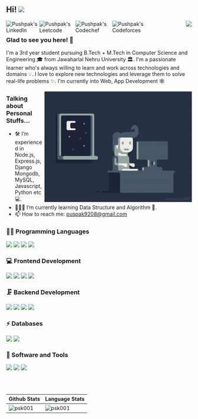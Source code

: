 
## Hi! <img src="https://raw.githubusercontent.com/iampavangandhi/iampavangandhi/master/gifs/Hi.gif" width="30px">

<a href="https://www.linkedin.com/in/pskprateek/">
  <img align="left" alt="Pushpak's LinkedIn" width="90px" src="https://img.shields.io/badge/LinkedIn-0077B5?logo=linkedin&logoColor=white" />
</a>

<a href="https://www.leetcode.com/pskpr">
  <img align="left" alt="Pushpak's Leetcode" width="98px" src="https://img.shields.io/badge/-LeetCode-FFA116?logo=LeetCode&logoColor=black" />
</a>

<a href="https://www.codechef.com/users/pskpr">
  <img align="left" alt="Pushpak's Codechef" width="100px" src="https://img.shields.io/badge/-CodeChef-5B4638?logo=CodeChef&logoColor=white" />
</a>

<a href="https://www.codeforces.com/profile/pskpr">
  <img align="left" alt="Pushpak's Codeforces" width="100px" src="https://img.shields.io/badge/-Codeforces-111111?logo=Codeforces&logoColor=white" />
</a>



<div align="right">

![](https://visitor-badge.glitch.me/badge?page_id=psk001.psk001)

</div>

### Glad to see you here! 🤩
 
I'm a 3rd year student pursuing B.Tech + M.Tech in Computer Science and Engineering 🎓 from Jawaharlal Nehru University 🏛. I'm a passionate learner who's always willing to learn and work across technologies and domains 💡. I love to explore new technologies and leverage them to solve real-life problems ✨.  I'm currently into Web, App Development 🕸️ 

<img align="right" height="300" width="400" alt="GIF" src="./github-readme.gif" />

### Talking about Personal Stuffs...

- 🛠 I’m experienced in Node.js, Express.js, Django <br /> Mongodb, MySQL, Javascript, Python etc 💻.
- 👨🏻‍💻 I’m currently learning Data Structure and Algorithm 🚀.
- 📫 How to reach me: puspak9208@gmail.com

### 👩‍💻 Programming Languages

<code><img src="https://img.shields.io/badge/C-00599C?style=for-the-badge&logo=c&logoColor=white" /></code>
<code><img src="https://img.shields.io/badge/C%2B%2B-00599C?style=for-the-badge&logo=c%2B%2B&logoColor=white" /></code>
<code><img src="https://img.shields.io/badge/JavaScript-323330?style=for-the-badge&logo=javascript&logoColor=F7DF1E" /></code>
<code><img src="https://img.shields.io/badge/Python-3776AB?style=for-the-badge&logo=python&logoColor=white" /></code>

### 💻 Frontend Development

<code><img src="https://img.shields.io/badge/html5-%23E34F26.svg?style=for-the-badge&logo=html5&logoColor=white" /></code>
<code><img src="https://img.shields.io/badge/css3-%231572B6.svg?style=for-the-badge&logo=css3&logoColor=white" /></code>
<code><img src="https://img.shields.io/badge/Bootstrap-563D7C?style=for-the-badge&logo=bootstrap&logoColor=white" /></code>
<code><img src="https://img.shields.io/badge/Qt-%23217346.svg?style=for-the-badge&logo=Qt&logoColor=white" /></code>

### 🗜 Backend Development

<code><img src="https://img.shields.io/badge/Node.js-43853D?style=for-the-badge&logo=node-dot-js&logoColor=white" /></code>
<code><img src="https://img.shields.io/badge/Express.js-000000?style=for-the-badge&logo=express&logoColor=white" /></code>
<code><img src="https://img.shields.io/badge/Flask-000000?style=for-the-badge&logo=flask&logoColor=white" /></code>
<code><img src="https://img.shields.io/badge/Django-000000?style=for-the-badge&logo=django&logoColor=green" /></code>

### ⚡ Databases
<code><img src="https://img.shields.io/badge/MySQL-FFFFFF?style=for-the-badge&logo=mysql&logoColor=blue" /></code>
<code><img src="https://img.shields.io/badge/MongoDB-4EA94B?style=for-the-badge&logo=mongodb&logoColor=white" /></code>

### 🚀 Software and Tools

<code><img src="https://img.shields.io/badge/Postman-FF6C37?style=for-the-badge&logo=Postman&logoColor=white" /></code>
<code><img src="https://img.shields.io/badge/npm-CB3837?style=for-the-badge&logo=npm&logoColor=white" /></code>
<code><img src="https://img.shields.io/badge/Git-F05032?style=for-the-badge&logo=git&logoColor=white" /></code>
<!-- <code><img src="https://img.shields.io/badge/Canva-%2300C4CC.svg?style=for-the-badge&logo=Canva&logoColor=white" /></code>
<code><img src="https://img.shields.io/badge/figma-%23F24E1E.svg?style=for-the-badge&logo=figma&logoColor=white" /></code> -->

<br/>

<!-- profile trophy -->
<!-- <p align="center"> <a href="https://github.com/ryo-ma/github-profile-trophy"><img src="https://github-profile-trophy.vercel.app/?username=psk001" alt="psk001" /></a> </p> -->

<br/>

<!--  wakatime stats -->
<!-- [![Pushpak's wakatime stats](https://github-readme-stats.vercel.app/api/wakatime?username=psk001)](https://github.com/anuraghazra/github-readme-stats)
 -->

<!--  <img align="center" src="[![Top Langs](https://github-readme-stats.vercel.app/api/top-langs/?username=psk001&layout=compact&show_icons=true&theme=dark&exclude_repo=userDj)](https://github.com/anuraghazra/github-readme-stats)" alt="psk001" /> 
  -->
<!--   
 <img align="center" src="https://github-readme-stats.vercel.app/api/top-langs/?username=psk001&layout=compact&show_icons=true&theme=dark&exclude_repo=userDj" alt="psk001" />  -->


<!-- <img align="center" src="https://github-readme-stats.vercel.app/api?username=psk001&show_icons=true&theme=dark&count_private=true" alt="psk001" /> -->


<!-- readme stats -->
<!-- <a href="">
  <img align="center" src="https://github-readme-stats.vercel.app/api?username=psk001&show_icons=true&theme=dark&count_private=true&hide=contribs&include_all_commits=true" />
</a>   -->

<!--  top langs -->
<!--  <a href="">
  <img align="center" src="https://github-readme-stats.vercel.app/api/top-langs/?username=psk001&layout=compact&show_icons=true&theme=dark&exclude_repo=aerobeast,Leetcode-Problems,Machine-Learning-Project" />
</a>   -->

<!-- [![Top Langs](https://github-readme-stats.vercel.app/api/top-langs/?username=psk001&layout=compact&show_icons=true&theme=dark&exclude_repo=userDj)](https://github.com/anuraghazra/github-readme-stats) -->

<!-- ![Pushpak's GitHub stats](https://github-readme-stats.vercel.app/api?username=psk001&show_icons=true&theme=dark&count_private=true) -->


 Github Stats | Language Stats | 
--- | --- | 
 <img align="center" width="500px" src="https://github-readme-stats.vercel.app/api?username=psk001&show_icons=true&theme=dark&count_private=true&include_all_commits=true" alt="psk001" /> | <img align="center" width="415px" src="https://github-readme-stats.vercel.app/api/top-langs/?username=psk001&layout=compact&show_icons=true&theme=dark&exclude_repo=aerobeast,CG-project,Leetcode-Problems,Machine-Learning-Project,codechef-learn-DSA,ml-backend,Django-Ecom,problem-solving-collection,sched-simulator" alt="psk001" /> |  

<!--  <img align="center" src="https://github-readme-streak-stats.herokuapp.com/?user=psk001&" alt="psk001" /> -->

<div align="center">
  
</div>
